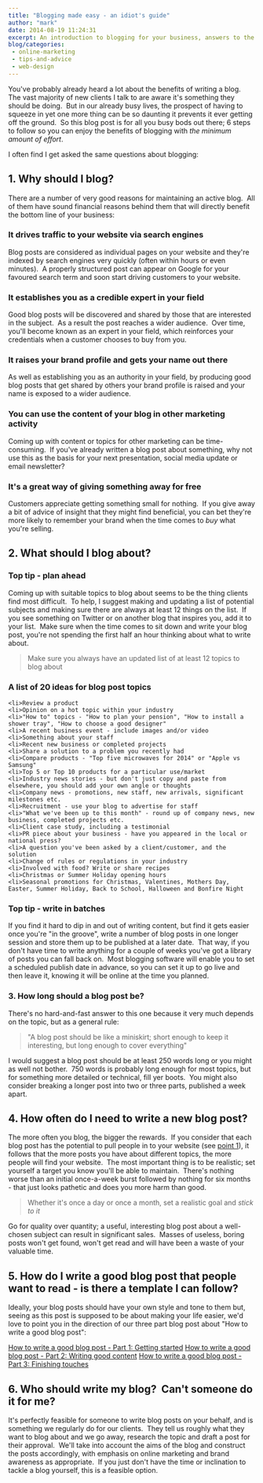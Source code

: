 ```yaml
---
title: "Blogging made easy - an idiot's guide"
author: "mark"
date: 2014-08-19 11:24:31
excerpt: An introduction to blogging for your business, answers to the questions everyone asks and tips for getting the most from your blog with the minimum effort.
blog/categories: 
 - online-marketing
 - tips-and-advice
 - web-design
---
```


You've probably already heard a lot about the benefits of writing a blog.  The vast majority of new clients I talk to are aware it's something they should be doing.  But in our already busy lives, the prospect of having to squeeze in yet one more thing can be so daunting it prevents it ever getting off the ground.  So this blog post is for all you busy bods out there; 6 steps to follow so you can enjoy the benefits of blogging with *the minimum amount of effort*.

I often find I get asked the same questions about blogging:

## 1. Why should I blog?

There are a number of very good reasons for maintaining an active blog.  All of them have sound financial reasons behind them that will directly benefit the bottom line of your business:

### It drives traffic to your website via search engines

Blog posts are considered as individual pages on your website and they're indexed by search engines very quickly (often within hours or even minutes).  A properly structured post can appear on Google for your favoured search term and soon start driving customers to your website.

### It establishes you as a credible expert in your field

Good blog posts will be discovered and shared by those that are interested in the subject.  As a result the post reaches a wider audience.  Over time, you'll become known as an expert in your field, which reinforces your credentials when a customer chooses to buy from you.

### It raises your brand profile and gets your name out there

As well as establishing you as an authority in your field, by producing good blog posts that get shared by others your brand profile is raised and your name is exposed to a wider audience.

### You can use the content of your blog in other marketing activity

Coming up with content or topics for other marketing can be time-consuming.  If you've already written a blog post about something, why not use this as the basis for your next presentation, social media update or email newsletter?

### It's a great way of giving something away for free

Customers appreciate getting something small for nothing.  If you give away a bit of advice of insight that they might find beneficial, you can bet they're more likely to remember your brand when the time comes to *buy* what you're selling.

## 2. What should I blog about?


### Top tip - plan ahead

Coming up with suitable topics to blog about seems to be the thing clients find most difficult.  To help, I suggest making and updating a list of potential subjects and making sure there are always at least 12 things on the list.  If you see something on Twitter or on another blog that inspires you, add it to your list.  Make sure when the time comes to sit down and write your blog post, you're not spending the first half an hour thinking about what to write about.

> Make sure you always have an updated list of at least 12 topics to blog about


### A list of 20 ideas for blog post topics


	<li>Review a product
	<li>Opinion on a hot topic within your industry
	<li>"How to" topics - "How to plan your pension", "How to install a shower tray", "How to choose a good designer"
	<li>A recent business event - include images and/or video
	<li>Something about your staff
	<li>Recent new business or completed projects
	<li>Share a solution to a problem you recently had
	<li>Compare products - "Top five microwaves for 2014" or "Apple vs Samsung"
	<li>Top 5 or Top 10 products for a particular use/market
	<li>Industry news stories - but don't just copy and paste from elsewhere, you should add your own angle or thoughts
	<li>Company news - promotions, new staff, new arrivals, significant milestones etc.
	<li>Recruitment - use your blog to advertise for staff
	<li>"What we've been up to this month" - round up of company news, new business, completed projects etc.
	<li>Client case study, including a testimonial
	<li>PR piece about your business - have you appeared in the local or national press?
	<li>A question you've been asked by a client/customer, and the solution
	<li>Change of rules or regulations in your industry
	<li>Involved with food? Write or share recipes
	<li>Christmas or Summer Holiday opening hours
	<li>Seasonal promotions for Christmas, Valentines, Mothers Day, Easter, Summer Holiday, Back to School, Halloween and Bonfire Night



### Top tip - write in batches

If you find it hard to dip in and out of writing content, but find it gets easier once you're "in the groove", write a number of blog posts in one longer session and store them up to be published at a later date.  That way, if you don't have time to write anything for a couple of weeks you've got a library of posts you can fall back on.  Most blogging software will enable you to set a scheduled publish date in advance, so you can set it up to go live and then leave it, knowing it will be online at the time you planned.

### 3. How long should a blog post be?

There's no hard-and-fast answer to this one because it very much depends on the topic, but as a general rule:

> "A blog post should be like a miniskirt; short enough to keep it interesting, but long enough to cover everything"

I would suggest a blog post should be at least 250 words long or you might as well not bother.  750 words is probably long enough for most topics, but for something more detailed or technical, fill yer boots.  You might also consider breaking a longer post into two or three parts, published a week apart.

## 4. How often do I need to write a new blog post?

The more often you blog, the bigger the rewards.  If you consider that each blog post has the potential to pull people in to your website (see [point 1](#why)), it follows that the more posts you have about different topics, the more people will find your website.  The most important thing is to be realistic; set yourself a target you know you'll be able to maintain.  There's nothing worse than an initial once-a-week burst followed by nothing for six months - that just looks pathetic and does you more harm than good.

> Whether it's once a day or once a month, set a realistic goal and *stick to it*

Go for quality over quantity; a useful, interesting blog post about a well-chosen subject can result in significant sales.  Masses of useless, boring posts won't get found, won't get read and will have been a waste of your valuable time.

## 5. How do I write a good blog post that people want to read - is there a template I can follow?

Ideally, your blog posts should have your own style and tone to them but, seeing as this post is supposed to be about making your life easier, we'd love to point you in the direction of our three part blog post about "How to write a good blog post":

[How to write a good blog post - Part 1: Getting started](http://www.tomango.co.uk/thinks/write-good-blog-post-part-1-getting-started/)
[How to write a good blog post - Part 2: Writing good content](http://www.tomango.co.uk/thinks/write-good-blog-post-part-2-writing-good-content/)
[How to write a good blog post - Part 3: Finishing touches](http://www.tomango.co.uk/thinks/write-good-blog-post-part-3-finishing-touches/)

## 6. Who should write my blog?  Can't someone do it for me?

It's perfectly feasible for someone to write blog posts on your behalf, and is something we regularly do for our clients.  They tell us roughly what they want to blog about and we go away, research the topic and draft a post for their approval.  We'll take into account the aims of the blog and construct the posts accordingly, with emphasis on online marketing and brand awareness as appropriate.  If you just don't have the time or inclination to tackle a blog yourself, this is a feasible option.


